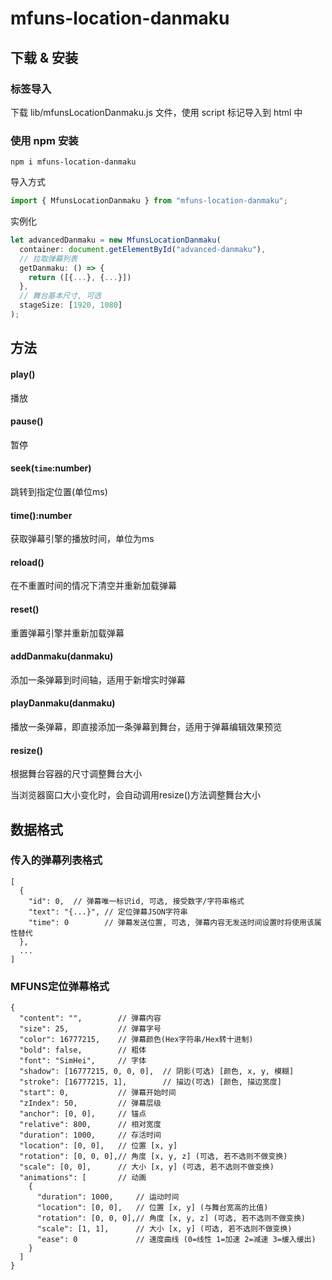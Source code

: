 # mfuns-location-danmaku

## 下载 & 安装
### 标签导入
下载 lib/mfunsLocationDanmaku.js 文件，使用 script 标记导入到 html 中

### 使用 npm 安装
```
npm i mfuns-location-danmaku
```
导入方式
```javascript
import { MfunsLocationDanmaku } from "mfuns-location-danmaku";
```
实例化
```javascript
let advancedDanmaku = new MfunsLocationDanmaku(
  container: document.getElementById("advanced-danmaku"),
  // 拉取弹幕列表
  getDanmaku: () => {
    return ([{...}, {...}])
  },
  // 舞台基本尺寸, 可选
  stageSize: [1920, 1080]
);
```

## 方法
#### play()
播放

#### pause()
暂停

#### seek(```time```:number)
跳转到指定位置(单位ms)

#### time():number
获取弹幕引擎的播放时间，单位为ms

#### reload()
在不重置时间的情况下清空并重新加载弹幕

#### reset()
重置弹幕引擎并重新加载弹幕

#### addDanmaku(danmaku)
添加一条弹幕到时间轴，适用于新增实时弹幕

#### playDanmaku(danmaku)
播放一条弹幕，即直接添加一条弹幕到舞台，适用于弹幕编辑效果预览

#### resize()
根据舞台容器的尺寸调整舞台大小

当浏览器窗口大小变化时，会自动调用resize()方法调整舞台大小

## 数据格式

### 传入的弹幕列表格式
``` json5
[
  {
    "id": 0,  // 弹幕唯一标识id, 可选, 接受数字/字符串格式
    "text": "{...}", // 定位弹幕JSON字符串
    "time": 0        // 弹幕发送位置, 可选, 弹幕内容无发送时间设置时将使用该属性替代
  },
  ...
]
```
### MFUNS定位弹幕格式
``` json5
{
  "content": "",        // 弹幕内容
  "size": 25,           // 弹幕字号
  "color": 16777215,    // 弹幕颜色(Hex字符串/Hex转十进制)
  "bold": false,        // 粗体
  "font": "SimHei",     // 字体
  "shadow": [16777215, 0, 0, 0],  // 阴影(可选) [颜色, x, y, 模糊]
  "stroke": [16777215, 1],        // 描边(可选) [颜色, 描边宽度]
  "start": 0,           // 弹幕开始时间
  "zIndex": 50,         // 弹幕层级
  "anchor": [0, 0],     // 锚点
  "relative": 800,      // 相对宽度
  "duration": 1000,     // 存活时间
  "location": [0, 0],   // 位置 [x, y]
  "rotation": [0, 0, 0],// 角度 [x, y, z] (可选, 若不选则不做变换)
  "scale": [0, 0],      // 大小 [x, y] (可选, 若不选则不做变换)
  "animations": [       // 动画
    {
      "duration": 1000,     // 运动时间
      "location": [0, 0],   // 位置 [x, y] (与舞台宽高的比值)
      "rotation": [0, 0, 0],// 角度 [x, y, z] (可选, 若不选则不做变换)
      "scale": [1, 1],      // 大小 [x, y] (可选, 若不选则不做变换)
      "ease": 0             // 速度曲线 (0=线性 1=加速 2=减速 3=缓入缓出)
    }
  ]
}

```
